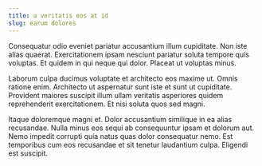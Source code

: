```yaml
---
title: a veritatis eos at id
slug: earum dolores
---
```


Consequatur odio eveniet pariatur accusantium illum cupiditate. Non iste alias quaerat. Exercitationem ipsam nesciunt pariatur soluta tempore quis voluptas. Et quidem in qui neque qui dolor. Placeat ut voluptas minus.

Laborum culpa ducimus voluptate et architecto eos maxime ut. Omnis ratione enim. Architecto ut aspernatur sunt iste et sunt ut cupiditate. Provident maiores suscipit illum ullam veritatis asperiores quidem reprehenderit exercitationem. Et nisi soluta quos sed magni.

Itaque doloremque magni et. Dolor accusantium similique in ea alias recusandae. Nulla minus eos sequi ab consequuntur ipsam et dolorum aut. Nemo impedit corrupti quia natus quas dolor consequatur nemo. Est temporibus cum eos recusandae et sit tenetur laudantium culpa. Eligendi est suscipit.
